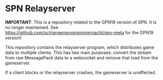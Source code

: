 # SPN Relayserver

**IMPORTANT**: This is a repository related to the GPN18 version of SPN. It is
no longer maintained. See https://github.com/schlangenprogrammiernacht/spn-meta
for the GPN19 version!

This repository contains the relayserver program, which distributes game data to multiple clients. This has two main purposes: convert the stream from raw MessagePack data to a websocket and remove that load from the gameserver.

If a client blocks or the relayserver crashes, the gameserver is unaffected.
